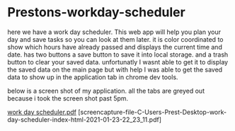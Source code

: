 # Prestons-workday-scheduler

here we have a work day scheduler. This web app will help you plan your day and save tasks so you can look at them later.
it is color coordinated to show which hours have already passed and displays the current time and date.
has two buttons a save button to save it into local storage. and a trash button to clear your saved data.
unfortunatly I wasnt able to get it to display the saved data on the main page but with help I was able to get the saved data to show up in the application tab in chrome dev tools.

below is a screen shot of my application. all the tabs are greyed out because i took the screen shot past 5pm.

[work day scheduler.pdf](https://github.com/Prestongeyer713/free-password-generator/files/5861528/work.day.scheduler.pdf)
[screencapture-file-C-Users-Prest-Desktop-work-day-scheduler-index-html-2021-01-23-22_23_11.pdf]
